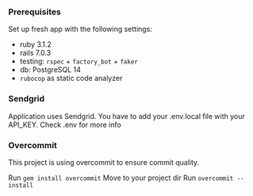 ### Prerequisites
Set up fresh app with the following settings:
- ruby 3.1.2
- rails 7.0.3
- testing: `rspec` + `factory_bot` + `faker`
- db: PostgreSQL 14
- `rubocop` as static code analyzer

### Sendgrid

Application uses Sendgrid. You have to add your .env.local file with your API_KEY.
Check .env for more info

### Overcommit
This project is using overcommit to ensure commit quality. 

Run `gem install overcommit`
Move to your project dir
Run `overcommit --install`
